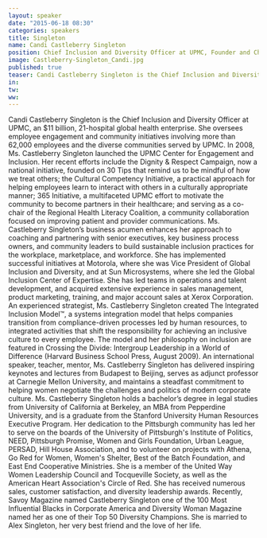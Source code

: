 ```yaml
---
layout: speaker
date: "2015-06-18 08:30"
categories: speakers
title: Singleton
name: Candi Castleberry Singleton
position: Chief Inclusion and Diversity Officer at UPMC, Founder and Chair of the Dignity & Respect Campaign
image: Castleberry-Singleton_Candi.jpg
published: true
teaser: Candi Castleberry Singleton is the Chief Inclusion and Diversity Officer at UPMC, an $11 billion, 21-hospital global health enterprise. 
in:
tw:
ww: 
---
```

Candi Castleberry Singleton is the Chief Inclusion and Diversity Officer at UPMC, an $11 billion, 21-hospital global health enterprise. She oversees employee engagement and community initiatives involving more than 62,000 employees and the diverse communities served by UPMC. 
In 2008, Ms. Castleberry Singleton launched the UPMC Center for Engagement and Inclusion. Her recent efforts include the Dignity & Respect Campaign, now a national initiative, founded on 30 Tips that remind us to be mindful of how we treat others; the Cultural Competency Initiative, a practical approach for helping employees learn to interact with others in a culturally appropriate manner; 365 Initiative, a multifaceted UPMC effort to motivate the community to become partners in their healthcare; and serving as a co-chair of the Regional Health Literacy Coalition, a community collaboration focused on improving patient and provider communications.
Ms. Castleberry Singleton’s business acumen enhances her approach to coaching and partnering with senior executives, key business process owners, and community leaders to build sustainable inclusion practices for the workplace, marketplace, and workforce. She has implemented successful initiatives at Motorola, where she was Vice President of Global Inclusion and Diversity, and at Sun Microsystems, where she led the Global Inclusion Center of Expertise.  She has led teams in operations and talent development, and acquired extensive experience in sales management, product marketing, training, and major account sales at Xerox Corporation.
An experienced strategist, Ms. Castleberry Singleton created The Integrated Inclusion Model™, a systems integration model that helps companies transition from compliance-driven processes led by human resources, to integrated activities that shift the responsibility for achieving an inclusive culture to every employee. The model and her philosophy on inclusion are featured in Crossing the Divide: Intergroup Leadership in a World of Difference (Harvard Business School Press, August 2009). 
An international speaker, teacher, mentor, Ms. Castleberry Singleton has delivered inspiring keynotes and lectures from Budapest to Beijing, serves as adjunct professor at Carnegie Mellon University, and maintains a steadfast commitment to helping women negotiate the challenges and politics of modern corporate culture.
Ms. Castleberry Singleton holds a bachelor’s degree in legal studies from University of California at Berkeley, an MBA from Pepperdine University, and is a graduate from the Stanford University Human Resources Executive Program. Her dedication to the Pittsburgh community has led her to serve on the boards of the University of Pittsburgh's Institute of Politics, NEED, Pittsburgh Promise, Women and Girls Foundation, Urban League, PERSAD, Hill House Association, and to volunteer on projects with Athena, Go Red for Women, Women's Shelter, Best of the Batch Foundation, and East End Cooperative Ministries. She is a member of the United Way Women Leadership Council and Tocqueville Society, as well as the American Heart Association's Circle of Red.
She has received numerous sales, customer satisfaction, and diversity leadership awards. Recently, Savoy Magazine named Castleberry Singleton one of the 100 Most Influential Blacks in Corporate America and Diversity Woman Magazine named her as one of their Top 50 Diversity Champions. 
She is married to Alex Singleton, her very best friend and the love of her life.